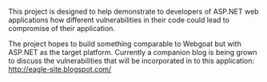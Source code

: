 This project is designed to help demonstrate to developers of ASP.NET web applications how different vulnerabilities in their code could lead to compromise of their application.

The project hopes to build something comparable to Webgoat but with ASP.NET as the target platform. Currently a companion blog is being grown to discuss the vulnerabilities that will be incorporated in to this application: http://eagle-site.blogspot.com/